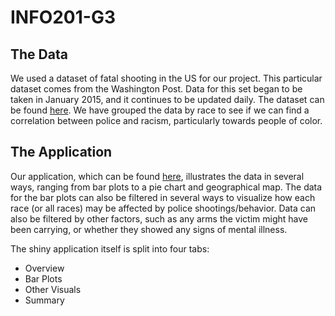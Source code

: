 # INFO201-G3

## The Data
We used a dataset of fatal shooting in the US for our project. This particular dataset 
comes from the Washington Post. Data for this set began to be taken in January 2015,
and it continues to be updated daily. The dataset can be found [here](https://www.washingtonpost.com/graphics/national/police-shootings-2016/). 
We have grouped the data by race to see if we can find a correlation between police and 
racism, particularly towards people of color.  

## The Application
Our application, which can be found [here](https://liarose.shinyapps.io/info201-af3/), illustrates the data in several ways, 
ranging from bar plots to a pie chart and 
geographical map. The data for the bar plots can also be filtered in several ways to 
visualize how each race (or all races) may be affected by police shootings/behavior. Data can 
also be filtered by other factors, such as any arms the victim might have been carrying,
or whether they showed any signs of mental illness.  

The shiny application itself is split into four tabs: 

* Overview  
* Bar Plots  
* Other Visuals  
* Summary    


